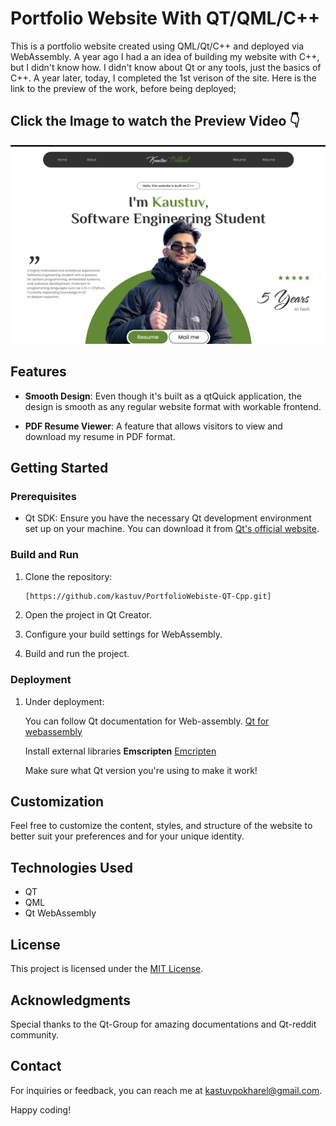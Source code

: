 

# Portfolio Website With QT/QML/C++

This is a portfolio website created using QML/Qt/C++ and deployed via WebAssembly. 
A year ago I had a an idea of building my website with C++, but I didn't know how. I didn't know about Qt or any tools, just the basics of C++. A year later, today,
I completed the 1st verison of the site. 
Here is the link to the preview of the work, before being deployed;


## Click the Image to watch the Preview Video 👇
[![Watch the preview video](screenshots_UI_QML/1.png)](https://www.youtube.com/watch?v=EECYd3PjoiY)


## Features

- **Smooth Design**: Even though it's built as a qtQuick application, the design is smooth as any regular website format with workable frontend.

- **PDF Resume Viewer**: A feature that allows visitors to view and download my resume in PDF format.


## Getting Started

### Prerequisites

- Qt SDK: Ensure you have the necessary Qt development environment set up on your machine. You can download it from [Qt's official website](https://www.qt.io/download).
  
### Build and Run

1. Clone the repository:

    ```bash
    [https://github.com/kastuv/PortfolioWebiste-QT-Cpp.git]
    ```

2. Open the project in Qt Creator.

3. Configure your build settings for WebAssembly.

4. Build and run the project.

### Deployment
 1. Under deployment:


    You can follow Qt documentation for Web-assembly.
    [Qt for webassembly](https://doc.qt.io/qt-6/wasm.html)
    
    Install external libraries **Emscripten**
    [Emcripten](https://emscripten.org/docs/getting_started/downloads.html)

    Make sure what Qt version you're using to make it work!

## Customization

Feel free to customize the content, styles, and structure of the website to better suit your preferences and for your unique identity.

## Technologies Used

- QT
- QML
- Qt WebAssembly

## License

This project is licensed under the [MIT License](LICENSE.md).

## Acknowledgments

Special thanks to the Qt-Group for amazing documentations and Qt-reddit community.

## Contact

For inquiries or feedback, you can reach me at kastuvpokharel@gmail.com.

Happy coding!
